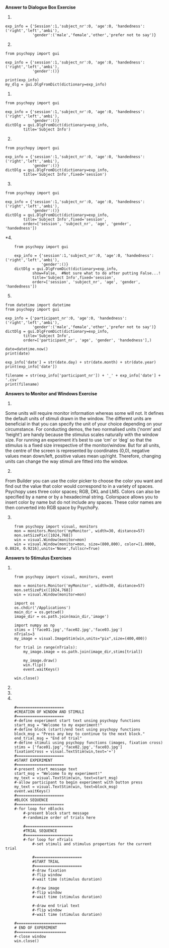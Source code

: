 **Answer to Dialogue Box Exercise**

1. 

    exp_info = {'Session':1,'subject_nr':0, 'age':0, 'handedness':('right','left','ambi'), 
                'gender':('male','female','other','prefer not to say')}

2. 

    from psychopy import gui

    exp_info = {'session':1,'subject_nr':0, 'age':0, 'handedness':('right','left','ambi'), 
                'gender':()}

    print(exp_info)
    my_dlg = gui.DlgFromDict(dictionary=exp_info)

1. 

    from psychopy import gui

    exp_info = {'session':1,'subject_nr':0, 'age':0, 'handedness':('right','left','ambi'), 
                'gender':()}
    dictDlg = gui.DlgFromDict(dictionary=exp_info,
            title='Subject Info')
                  
2. 

    from psychopy import gui

    exp_info = {'session':1,'subject_nr':0, 'age':0, 'handedness':('right','left','ambi'), 
                'gender':()}
    dictDlg = gui.DlgFromDict(dictionary=exp_info,
            title='Subject Info',fixed='session')
        
3. 

    from psychopy import gui

    exp_info = {'session':1,'subject_nr':0, 'age':0, 'handedness':('right','left','ambi'), 
                'gender':()}
    dictDlg = gui.DlgFromDict(dictionary=exp_info,
            title='Subject Info',fixed='session',
            order=['session', 'subject_nr', 'age', 'gender', 'handedness'])
            
*4. 

        from psychopy import gui

        exp_info = {'session':1,'subject_nr':0, 'age':0, 'handedness':('right','left','ambi'), 
                    'gender':()}
        dictDlg = gui.DlgFromDict(dictionary=exp_info,
                show=False,  #Not sure what to do after putting False...!
                title='Subject Info',fixed='session',
                order=['session', 'subject_nr', 'age', 'gender', 'handedness'])

5.

    from datetime import datetime
    from psychopy import gui

    exp_info = {'participant_nr':0, 'age':0, 'handedness':('right','left','ambi'), 
                'gender':('male','female','other','prefer not to say')}
    dictDlg = gui.DlgFromDict(dictionary=exp_info,
            title='Subject Info',
            order=['participant_nr', 'age', 'gender', 'handedness'],)

    date=datetime.now()
    print(date)

    exp_info['date'] = str(date.day) + str(date.month) + str(date.year)
    print(exp_info['date'])

    filename = str(exp_info['participant_nr']) + '_' + exp_info['date'] + '.csv'
    print(filename)     
    
**Answers to Monitor and Windows Exercise**

1. 

Some units will require monitor information whereas some will not. It defines the default units of stimuli drawn in the window. The different units are beneficial in that you can specify the unit of your choice depending on your circumstance. For conducting demos, the two normalised units (‘norm’ and ‘height’) are handy because the stimulus scales naturally with the window size. For running an experiment it’s best to use ‘cm’ or ‘deg’ so that the stimulus is a fixed size irrespective of the monitor/window. But for all units, the centre of the screen is represented by coordinates (0,0), negative values mean down/left, positive values mean up/right. Therefore, changing units can change the way stimuli are fitted into the window. 

2. 

From Builder you can use the color picker to choose the color you want and find out the value that color would correspond to in a variety of spaces. Psychopy uses three color spaces; RGB, DKL and LMS. Colors can also be specified by a name or by a hexadecimal string.
Colorspace allows you to insert color by name but do not include any spaces. These color names are then converted into RGB space by PsychoPy.

3. 
     
         
 
        from psychopy import visual, monitors
        mon = monitors.Monitor('myMonitor', width=30, distance=57)
        mon.setSizePix([1024,768])
        win = visual.Window(monitor=mon)
        win = visual.Window(monitor=mon, size=(800,800), color=[1.0000, 0.8824, 0.9216],units='None',fullscr=True)
    
**Answers to Stimulus Exercises**

1. 

        from psychopy import visual, monitors, event

        mon = monitors.Monitor('myMonitor', width=30, distance=57)
        mon.setSizePix([1024,768])
        win = visual.Window(monitor=mon) 

        import os
        os.chdir('/Applications')
        main_dir = os.getcwd() 
        image_dir = os.path.join(main_dir,'image')

        import numpy as np 
        stims = ['face01.jpg','face02.jpg','face03.jpg'] 
        nTrials=3 
        my_image = visual.ImageStim(win,units="pix",size=(400,400))

        for trial in range(nTrials): 
            my_image.image = os.path.join(image_dir,stims[trial])

            my_image.draw() 
            win.flip() 
            event.waitKeys() 

        win.close()

2. 
3. 
4.

        #=====================
        #CREATION OF WINDOW AND STIMULI
        #=====================
        #-define experiment start text unsing psychopy functions
        start_msg = "Welcome to my experiment!"
        #-define block (start)/end text using psychopy functions
        block_msg = "Press any key to continue to the next block."
        end_trial_msg = "End of trial"
        #-define stimuli using psychopy functions (images, fixation cross)
        stims = ['face01.jpg','face02.jpg','face03.jpg']
        fixationCross = visual.TextStim(win,text='+')
        #=====================
        #START EXPERIMENT
        #=====================
        #-present start message text
        start_msg = "Welcome to my experiment!"
        my_text = visual.TextStim(win, text=start_msg)
        #-allow participant to begin experiment with button press
        my_text = visual.TextStim(win, text=block_msg)
        event.waitKeys()
        #=====================
        #BLOCK SEQUENCE
        #=====================
        #-for loop for nBlocks
            #-present block start message
            #-randomize order of trials here

            #=====================
            #TRIAL SEQUENCE
            #=====================    
            #-for loop for nTrials
                #-set stimuli and stimulus properties for the current trial

                #=====================
                #START TRIAL
                #=====================  
                #-draw fixation
                #-flip window
                #-wait time (stimulus duration)

                #-draw image
                #-flip window
                #-wait time (stimulus duration)

                #-draw end trial text
                #-flip window
                #-wait time (stimulus duration)

        #======================
        # END OF EXPERIMENT
        #======================        
        #-close window
        win.close()
